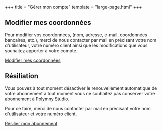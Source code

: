 +++
title = "Gérer mon compte"
template = "large-page.html"
+++

## Modifier mes coordonnées

Pour modifier vos coordonnées, (nom, adresse, e-mail, coordonnées bancaires, etc.), merci de nous contacter par mail en
précisant votre nom d'utilisateur, votre numéro client ainsi que les modifications que vous souhaitez apporter à votre
compte.

<div class="has-text-centered">
<a class="button is-polymny-green mb-3" href="mailto:accounts@polymny.studio">Modifier mes coordonnées</a>
</div>

## Résiliation

Vous pouvez à tout moment désactiver le renouvellement automatique de votre abonnement à tout moment vous ne souhaitez
pas conserver votre abonnement à Polymny Studio.

Pour ce faire, merci de nous contacter par mail en précisant votre nom d'utilisateur et votre numéro client.

<div class="has-text-centered">
<a class="button is-polymny-green mb-3" href="mailto:accounts@polymny.studio">Résilier mon abonnement</a>
</div>
